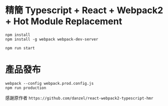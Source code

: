 精簡 Typescript + React + Webpack2 + Hot Module Replacement
====================================================================

```
npm install
npm install -g webpack webpack-dev-server

npm run start
```

產品發布
=======================

```
webpack --config webpack.prod.config.js
npm run production
```
感謝原作者 `https://github.com/danzel/react-webpack2-typescript-hmr`